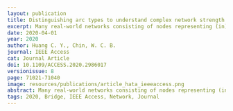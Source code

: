 ```yaml
---
layout: publication
title: Distinguishing arc types to understand complex network strength structures and hierarchical connectivity patterns
excerpt: Many real-world networks consisting of nodes representing (in)tangible asymmetric information or energy flows must be modeled as directed graphs (digraphs). Several methods for classifying non-directional edges in terms of strong or weak ties have been developed for well-known non-directional networks, but none specifically for directed networks. 
date: 2020-04-01
year: 2020
author: Huang C. Y., Chin, W. C. B.
journal: IEEE Access
cat: Journal Article
doi: 10.1109/ACCESS.2020.2986017
versionissue: 8
page: 71021-71040
image: resources/publications/article_hata_ieeeaccess.png
abstract: Many real-world networks consisting of nodes representing (in)tangible asymmetric information or energy flows must be modeled as directed graphs (digraphs). Several methods for classifying non-directional edges in terms of strong or weak ties have been developed for well-known non-directional networks, but none specifically for directed networks. In almost all cases, definitions and identification methods are simple, incomplete, reliant on intuition, and based on the assumption that anything that is not weak must be strong. Researchers have generally failed to consider overlapping and hierarchical community properties that accurately reflect organizational structures or the functional components commonly found in real-world complex networks, resulting in multiple challenges to analyzing many types of directed networks. In this paper we describe a method that considers asymmetric definitions of arc strength, especially when arcs hold important directional significance. To more fully capture overlapping and hierarchical network community structures, we used hierarchy-based definitions to identify bond arcs, k th-layer local bridges, global bridges, and silk arcs and to create a hierarchical arc type analysis (HATA) algorithm. The algorithm employs a mix of common middle node measures and statistical parameters generated by randomized directed networks corresponding to the network being investigated. To test the HATA algorithm, we conducted four experiments involving a mix of arc rewiring and additions, multiple datasets associated with the Travian game, 56 empirical networks from previous studies, and 3 bird song transition networks. Our results indicate that HATA offers a novel perspective to understanding arc strengths and structures in directed complex networks.
tags: 2020, Bridge, IEEE Access, Network, Journal
---
```


